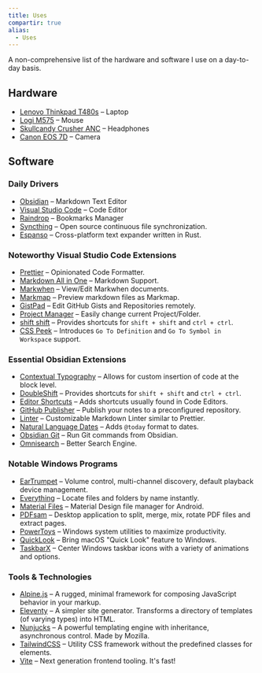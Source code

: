 ```yaml
---
title: Uses
compartir: true
alias:
  - Uses
---
```

A non-comprehensive list of the hardware and software I use on a day-to-day basis.

## Hardware

- [Lenovo Thinkpad T480s](https://www.notebookcheck.net/Lenovo-ThinkPad-T480s-20L8S02D00.294734.0.html) – Laptop
- [Logi M575](https://www.logitech.com/en-us/products/mice/m575-ergo-wireless-trackball) – Mouse
- [Skullcandy Crusher ANC](https://info.skullcandy.com/Support?Dest=hc%2Fen-us%2Farticles%2F360034534854-Crusher-ANC-Wireless) – Headphones
- [Canon EOS 7D](https://en.wikipedia.org/wiki/Canon_EOS_7D) – Camera

## Software

### Daily Drivers

- [Obsidian](https://obsidian.md/) – Markdown Text Editor
- [Visual Studio Code](https://code.visualstudio.com/) – Code Editor
- [Raindrop](https://raindrop.io/) – Bookmarks Manager
- [Syncthing](https://github.com/syncthing/syncthing) – Open source continuous file synchronization.
- [Espanso](https://github.com/espanso/espanso) – Cross-platform text expander written in Rust.

### Noteworthy Visual Studio Code Extensions

- [Prettier](https://marketplace.visualstudio.com/items?itemName=esbenp.prettier-vscode) – Opinionated Code Formatter.
- [Markdown All in One](https://marketplace.visualstudio.com/items?itemName=yzhang.markdown-all-in-one) – Markdown Support.
- [Markwhen](https://marketplace.visualstudio.com/items?itemName=Markwhen.markwhen) – View/Edit Markwhen documents.
- [Markmap](https://marketplace.visualstudio.com/items?itemName=gera2ld.markmap-vscode) – Preview markdown files as Markmap.
- [GistPad](https://marketplace.visualstudio.com/items?itemName=vsls-contrib.gistfs) – Edit GitHub Gists and Repositories remotely.
- [Project Manager](https://marketplace.visualstudio.com/items?itemName=alefragnani.project-manager) – Easily change current Project/Folder.
- [shift shift](https://marketplace.visualstudio.com/items?itemName=ahgood.shift-shift) – Provides shortcuts for `shift + shift` and `ctrl + ctrl`.
- [CSS Peek](https://marketplace.visualstudio.com/items?itemName=pranaygp.vscode-css-peek) – Introduces `Go To Definition` and `Go To Symbol in Workspace` support.

### Essential Obsidian Extensions

- [Contextual Typography](https://github.com/mgmeyers/obsidian-contextual-typography) – Allows for custom insertion of code at the block level.
- [DoubleShift](https://github.com/Qwyntex/doubleshift) – Provides shortcuts for `shift + shift` and `ctrl + ctrl`.
- [Editor Shortcuts](https://github.com/timhor/obsidian-editor-shortcuts) – Adds shortcuts usually found in Code Editors.
- [GitHub Publisher](https://github.com/ObsidianPublisher/obsidian-github-publisher) – Publish your notes to a preconfigured repository.
- [Linter](https://github.com/platers/obsidian-linter) – Customizable Markdown Linter similar to Prettier.
- [Natural Language Dates](https://github.com/argenos/nldates-obsidian) – Adds `@today` format to dates.
- [Obsidian Git](https://github.com/denolehov/obsidian-git) – Run Git commands from Obsidian.
- [Omnisearch](https://github.com/scambier/obsidian-omnisearch) – Better Search Engine.

### Notable Windows Programs

- [EarTrumpet](https://github.com/File-New-Project/EarTrumpet) – Volume control, multi-channel discovery, default playback device management.
- [Everything](https://www.voidtools.com/) – Locate files and folders by name instantly.
- [Material Files](https://github.com/zhanghai/MaterialFiles) – Material Design file manager for Android.
- [PDFsam](https://github.com/torakiki/pdfsam) – Desktop application to split, merge, mix, rotate PDF files and extract pages.
- [PowerToys](https://github.com/microsoft/PowerToys) – Windows system utilities to maximize productivity.
- [QuickLook](https://github.com/QL-Win/QuickLook) – Bring macOS "Quick Look" feature to Windows.
- [TaskbarX](https://github.com/ChrisAnd1998/TaskbarX) – Center Windows taskbar icons with a variety of animations and options.

### Tools & Technologies

- [Alpine.js](https://github.com/alpinejs/alpine) – A rugged, minimal framework for composing JavaScript behavior in your markup.
- [Eleventy](https://github.com/11ty/eleventy) – A simpler site generator. Transforms a directory of templates (of varying types) into HTML.
- [Nunjucks](https://github.com/mozilla/nunjucks) – A powerful templating engine with inheritance, asynchronous control. Made by Mozilla.
- [TailwindCSS](https://github.com/tailwindlabs/tailwindcss) – Utility CSS framework without the predefined classes for elements.
- [Vite](https://github.com/vitejs/vite) – Next generation frontend tooling. It's fast!
